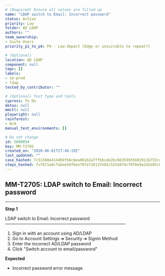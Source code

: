 ```yaml
---
# (Required) Ensure all values are filled up
name: "LDAP switch to Email: Incorrect password"
status: Active
priority: Low
folder: AD LDAP
authors: ""
team_ownership: 
- Suite Users
priority_p1_to_p4: P4 - Low-Impact (Edge or unsuitable to repeat?)

# (Optional)
location: AD LDAP
component: null
tags: []
labels: 
- se-prod
- ldap
tested_by_contributor: ""

# (Optional) Test type and tools
cypress: To Do
detox: null
mmctl: null
playwright: null
rainforest: 
- N/A
manual_test_environments: []

# Do not change
id: 5600854
key: MM-T2705
created_on: "2020-06-01T17:46:19Z"
last_updated: ""
case_hashed: 7c53388e414d69fb6c6ea061b2a7ffbbcde2bc66359935b82911b753cc7b5710c2705590a8a2a722644cc94e664ce26a
steps_hashed: fcf671adcfabee59f6ee707e72b137e02c515a974c70f6e9a2d2e85c07ee0ada14769eb7a5bace5f988ff2edb74a7728
---
```


<!-- (Auto-generated) Based on frontmatter's "key" and "name" -->

## MM-T2705: LDAP switch to Email: Incorrect password

---

**Step 1**

LDAP switch to Email: Incorrect password\
————————————————————————————

1. Sign in with an account using AD/LDAP
2. Go to Account Settings ➜ Security ➜ Signin Method
3. Enter the incorrect AD/LDAP password
4. Click "Switch account to email/password"

**Expected**

- Incorrect password error message.
